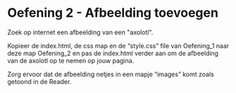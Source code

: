 
# Oefening 2 - Afbeelding toevoegen

Zoek op internet een afbeelding van een "axolotl".

Kopieer de index.html, de css map en de “style.css” file van Oefening_1 naar deze map
Oefening_2 en pas de index.html verder aan om de afbeelding van de axolotl op te
nemen op jouw pagina.

Zorg ervoor dat de afbeelding netjes in een mapje “images” komt zoals getoond in de Reader.
